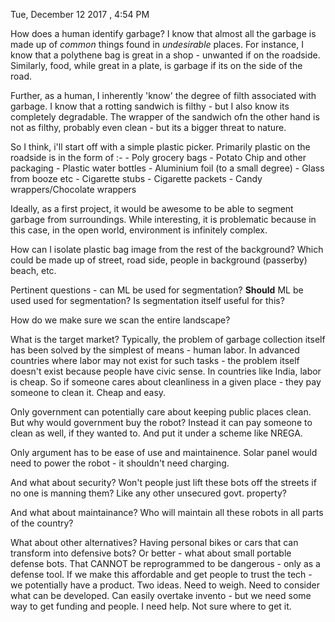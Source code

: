 Tue, December 12 2017 	,  4:54 PM 

How does a human identify garbage? I know that almost all the garbage is made up of *common* things found in *undesirable* places. For instance, I know that a polythene bag is great in a shop - unwanted if on the roadside. Similarly, food, while great in a plate, is garbage if its on the side of the road.

Further, as a human, I inherently 'know' the degree of filth associated with garbage. I know that a rotting sandwich is filthy - but I also know its completely degradable. The wrapper of the sandwich ofn the other hand is not as filthy, probably even clean - but its a bigger threat to nature.

So I think, i'll start off with a simple plastic picker. Primarily plastic on the roadside is in the form of :-
	- Poly grocery bags
	- Potato Chip and other packaging
	- Plastic water bottles
	- Aluminium foil (to a small degree)
	- Glass from booze etc
	- Cigarette stubs
	- Cigarette packets
	- Candy wrappers/Chocolate wrappers

Ideally, as a first project, it would be awesome to be able to segment garbage from surroundings. While interesting, it is problematic because in this case, in the open world, environment is infinitely complex.

How can I isolate plastic bag image from the rest of the background? Which could be made up of street, road side, people in background (passerby) beach, etc. 

Pertinent questions - can ML be used for segmentation? **Should** ML be used used for segmentation? Is segmentation itself useful for this?

How do we make sure we scan the entire landscape? 

What is the target market? Typically, the problem of garbage collection itself has been solved by the simplest of means - human labor. In advanced countries where labor may not exist for such tasks - the problem itself doesn't exist because people have civic sense. In countries like India, labor is cheap. So if someone cares about cleanliness in a given place - they pay someone to clean it. Cheap and easy.

Only government can potentially care about keeping public places clean. But why would government buy the robot? Instead it can pay someone to clean as well, if they wanted to. And put it under a scheme like NREGA.

Only argument has to be ease of use and maintainence. Solar panel would need to power the robot - it shouldn't need charging.

And what about security? Won't people just lift these bots off the streets if no one is manning them? Like any other unsecured govt. property?

And what about maintainance? Who will maintain all these robots in all parts of the country?

What about other alternatives? Having personal bikes or cars that can transform into defensive bots? Or better - what about small portable defense bots. That CANNOT be reprogrammed to be dangerous - only as a defense tool. If we make this affordable and get people to trust the tech - we potentially have a product. Two ideas. Need to weigh. Need to consider what can be developed. Can easily overtake invento - but we need some way to get funding and people. I need help. Not sure where to get it.
